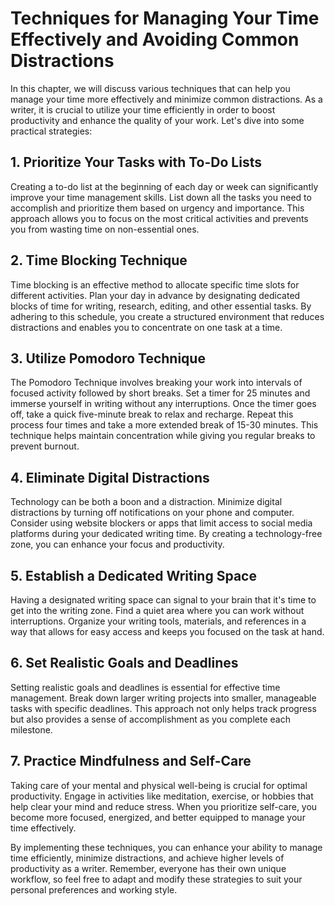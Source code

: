Techniques for Managing Your Time Effectively and Avoiding Common Distractions
=======================================================================================

In this chapter, we will discuss various techniques that can help you manage your time more effectively and minimize common distractions. As a writer, it is crucial to utilize your time efficiently in order to boost productivity and enhance the quality of your work. Let's dive into some practical strategies:

1\. Prioritize Your Tasks with To-Do Lists
-----------------------------------------

Creating a to-do list at the beginning of each day or week can significantly improve your time management skills. List down all the tasks you need to accomplish and prioritize them based on urgency and importance. This approach allows you to focus on the most critical activities and prevents you from wasting time on non-essential ones.

2\. Time Blocking Technique
--------------------------

Time blocking is an effective method to allocate specific time slots for different activities. Plan your day in advance by designating dedicated blocks of time for writing, research, editing, and other essential tasks. By adhering to this schedule, you create a structured environment that reduces distractions and enables you to concentrate on one task at a time.

3\. Utilize Pomodoro Technique
-----------------------------

The Pomodoro Technique involves breaking your work into intervals of focused activity followed by short breaks. Set a timer for 25 minutes and immerse yourself in writing without any interruptions. Once the timer goes off, take a quick five-minute break to relax and recharge. Repeat this process four times and take a more extended break of 15-30 minutes. This technique helps maintain concentration while giving you regular breaks to prevent burnout.

4\. Eliminate Digital Distractions
---------------------------------

Technology can be both a boon and a distraction. Minimize digital distractions by turning off notifications on your phone and computer. Consider using website blockers or apps that limit access to social media platforms during your dedicated writing time. By creating a technology-free zone, you can enhance your focus and productivity.

5\. Establish a Dedicated Writing Space
--------------------------------------

Having a designated writing space can signal to your brain that it's time to get into the writing zone. Find a quiet area where you can work without interruptions. Organize your writing tools, materials, and references in a way that allows for easy access and keeps you focused on the task at hand.

6\. Set Realistic Goals and Deadlines
------------------------------------

Setting realistic goals and deadlines is essential for effective time management. Break down larger writing projects into smaller, manageable tasks with specific deadlines. This approach not only helps track progress but also provides a sense of accomplishment as you complete each milestone.

7\. Practice Mindfulness and Self-Care
-------------------------------------

Taking care of your mental and physical well-being is crucial for optimal productivity. Engage in activities like meditation, exercise, or hobbies that help clear your mind and reduce stress. When you prioritize self-care, you become more focused, energized, and better equipped to manage your time effectively.

By implementing these techniques, you can enhance your ability to manage time efficiently, minimize distractions, and achieve higher levels of productivity as a writer. Remember, everyone has their own unique workflow, so feel free to adapt and modify these strategies to suit your personal preferences and working style.

